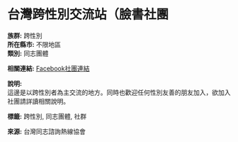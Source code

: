 # 台灣跨性別交流站（臉書社團

**族群:** 跨性別  
**所在縣市:** 不限地區  
**類別:** 同志團體  

**相關連結:** [Facebook社團連結](https://www.facebook.com/groups/275864996454247)

**說明:**  
這邊是以跨性別者為主交流的地方。同時也歡迎任何性別友善的朋友加入，欲加入社團請詳讀相關說明。

**標籤:** 跨性別, 同志團體, 社群

**來源:** 台灣同志諮詢熱線協會